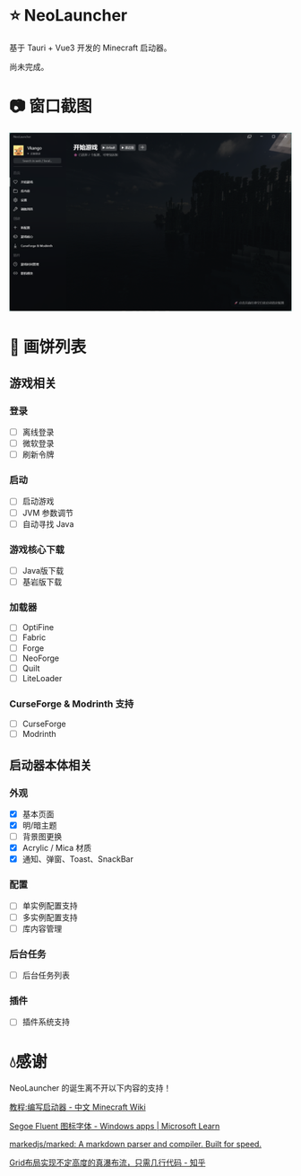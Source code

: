 # ⭐ NeoLauncher

基于 Tauri + Vue3 开发的 Minecraft 启动器。

尚未完成。



# 📷 窗口截图

![](md/screenshot.png)



# 🚀 画饼列表

## 游戏相关

### 登录

- [ ] 离线登录
- [ ] 微软登录
- [ ] 刷新令牌

### 启动

- [ ] 启动游戏
- [ ] JVM 参数调节
- [ ] 自动寻找 Java

### 游戏核心下载

- [ ] Java版下载
- [ ] 基岩版下载

### 加载器

- [ ] OptiFine
- [ ] Fabric
- [ ] Forge
- [ ] NeoForge
- [ ] Quilt
- [ ] LiteLoader

### CurseForge & Modrinth 支持

- [ ] CurseForge
- [ ] Modrinth

## 启动器本体相关

### 外观

- [x] 基本页面
- [x] 明/暗主题
- [ ] 背景图更换
- [x] Acrylic / Mica 材质
- [x] 通知、弹窗、Toast、SnackBar

### 配置

- [ ] 单实例配置支持
- [ ] 多实例配置支持
- [ ] 库内容管理

### 后台任务

- [ ] 后台任务列表

### 插件

- [ ] 插件系统支持

# 💧感谢

NeoLauncher 的诞生离不开以下内容的支持！

[教程:编写启动器 - 中文 Minecraft Wiki](https://zh.minecraft.wiki/w/Tutorial:编写启动器?variant=zh-cn)

[Segoe Fluent 图标字体 - Windows apps | Microsoft Learn](https://learn.microsoft.com/zh-cn/windows/apps/design/style/segoe-fluent-icons-font)

[markedjs/marked: A markdown parser and compiler. Built for speed.](https://github.com/markedjs/marked)

[Grid布局实现不定高度的真瀑布流，只需几行代码 - 知乎](https://zhuanlan.zhihu.com/p/648073709)
